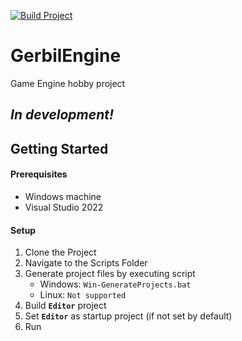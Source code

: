 [![Build Project](https://github.com/Gerbil789/GerbilEngine/actions/workflows/wokrflow.yml/badge.svg)](https://github.com/Gerbil789/GerbilEngine/actions/workflows/wokrflow.yml)

# GerbilEngine

Game Engine hobby project

## *In development!*

## Getting Started

#### Prerequisites
 - Windows machine
 - Visual Studio 2022

#### Setup
1. Clone the Project
2. Navigate to the Scripts Folder
3. Generate project files by executing script
    - Windows: `Win-GenerateProjects.bat`
    - Linux: `Not supported`
4. Build **`Editor`** project
5. Set **`Editor`** as startup project (if not set by default)
6. Run

